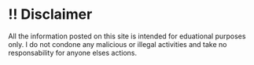 # ‼️ Disclaimer

All the information posted on this site is intended for eduational purposes only. I do not condone any malicious or illegal activities and take no responsability for anyone elses actions.&#x20;
